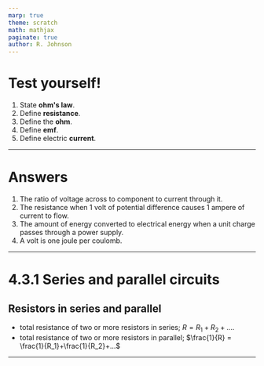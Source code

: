 ```yaml
---
marp: true
theme: scratch
math: mathjax
paginate: true
author: R. Johnson
---
```


# Test yourself!

1. State **ohm's law**.
2. Define **resistance**.
3. Define the **ohm**.
4. Define **emf**.
5. Define electric **current**.

---

# Answers

1. The ratio of voltage across to component to current through it.
2. The resistance when 1 volt of potential difference causes 1 ampere of current to flow.
3. The amount of energy converted to electrical energy when a unit charge passes through a power supply.
4. A volt is one joule per coulomb.

---

# 4.3.1 Series and parallel circuits
## Resistors in series and parallel

- total resistance of two or more resistors in series; $R = R_1 + R_2 +...$.
- total resistance of two or more resistors in parallel; $\frac{1}{R} = \frac{1}{R_1}+\frac{1}{R_2}+...$

---
